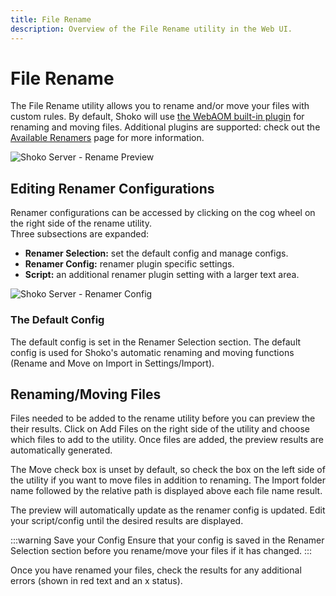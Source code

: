 ```yaml
---
title: File Rename
description: Overview of the File Rename utility in the Web UI.
---
```


# File Rename

The File Rename utility allows you to rename and/or move your files with custom rules. By default, Shoko will
use [the WebAOM built-in plugin](/renamer-plugins/webaom/getting-started) for renaming and moving files. Additional
plugins are supported: check out the [Available Renamers](/renamer-plugins/available-renamers) page for more
information.

![Shoko Server - Rename Preview](/images/shoko-server/shoko-server-rename-preview.png)

## Editing Renamer Configurations

Renamer configurations can be accessed by clicking on the cog wheel on the right side of the rename utility.  
Three subsections are expanded:

- **Renamer Selection:** set the default config and manage configs.
- **Renamer Config:** renamer plugin specific settings.
- **Script:** an additional renamer plugin setting with a larger text area.

![Shoko Server - Renamer Config](/images/shoko-server/shoko-server-renamer-config.png)

### The Default Config

The default config is set in the Renamer Selection section. The default config is used for Shoko's automatic renaming
and moving functions (Rename and Move on Import in Settings/Import).

## Renaming/Moving Files

Files needed to be added to the rename utility before you can preview the their results. Click on Add Files on the right
side of the utility and choose which files to add to the utility. Once files are added, the preview results are
automatically generated.

The Move check box is unset by default, so check the box on the left side of the utility if you want to move files in
addition to renaming. The Import folder name followed by the relative path is displayed above each file name result.

The preview will automatically update as the renamer config is updated. Edit your script/config until the desired
results are displayed.

:::warning Save your Config
Ensure that your config is saved in the Renamer Selection section before you rename/move your files if it has changed.
:::

Once you have renamed your files, check the results for any additional errors (shown in red text and an x status).
